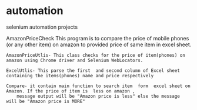 # automation
selenium automation projects

AmazonPriceCheck
This program is to compare the price of mobile phones (or any other item) on amazon to  provided price  of same item  in excel sheet.

	AmazonPriceUtlis- This class checks for the price of item(phones) on amazon using Chrome driver and Selenium WebLocators.

	ExcelUtlis- This parse the first  and second column of Excel sheet containing the items(phones) name and price respectively

	Compare- it contain main function to search item  form  excel sheet on Amazon. If the price of item is  less on amazon , 
		message output will be "Amazon price is less" else the message will be "Amazon price is MORE"
